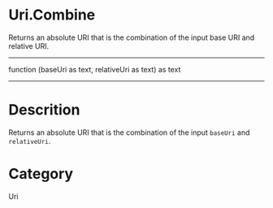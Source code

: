 ﻿# Uri.Combine
Returns an absolute URI that is the combination of the input base URI and relative URI.
***
function (baseUri as text, relativeUri as text) as text
***
# Descrition 
Returns an absolute URI that is the combination of the input <code>baseUri</code> and <code>relativeUri</code>.
# Category 
Uri

